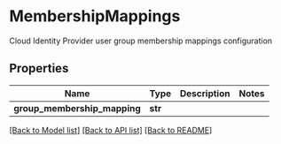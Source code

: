 # MembershipMappings

Cloud Identity Provider user group membership mappings configuration
## Properties
Name | Type | Description | Notes
------------ | ------------- | ------------- | -------------
**group_membership_mapping** | **str** |  | 

[[Back to Model list]](../README.md#documentation-for-models) [[Back to API list]](../README.md#documentation-for-api-endpoints) [[Back to README]](../README.md)


